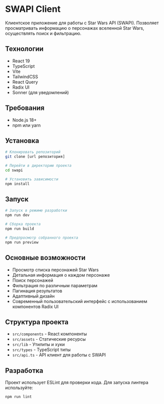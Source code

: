 # SWAPI Client

Клиентское приложение для работы с Star Wars API (SWAPI). Позволяет просматривать информацию о персонажах вселенной Star Wars, осуществлять поиск и фильтрацию.

## Технологии

- React 19
- TypeScript
- Vite
- TailwindCSS
- React Query
- Radix UI
- Sonner (для уведомлений)

## Требования

- Node.js 18+
- npm или yarn

## Установка

```bash
# Клонировать репозиторий
git clone [url репозитория]

# Перейти в директорию проекта
cd swapi

# Установить зависимости
npm install
```

## Запуск

```bash
# Запуск в режиме разработки
npm run dev

# Сборка проекта
npm run build

# Предпросмотр собранного проекта
npm run preview
```

## Основные возможности

- Просмотр списка персонажей Star Wars
- Детальная информация о каждом персонаже
- Поиск персонажей
- Фильтрация по различным параметрам
- Пагинация результатов
- Адаптивный дизайн
- Современный пользовательский интерфейс с использованием компонентов Radix UI

## Структура проекта

- `src/components` - React компоненты
- `src/assets` - Статические ресурсы
- `src/lib` - Утилиты и хуки
- `src/types` - TypeScript типы
- `src/api.ts` - API клиент для работы с SWAPI

## Разработка

Проект использует ESLint для проверки кода. Для запуска линтера используйте:

```bash
npm run lint
```
